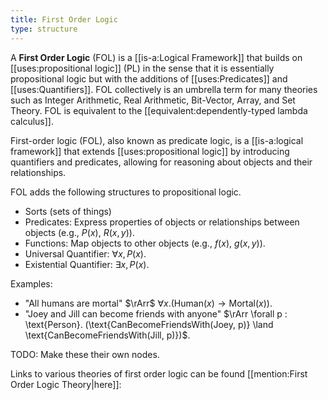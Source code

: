 ```yaml
---
title: First Order Logic
type: structure
---
```


A **First Order Logic** (FOL) is a [[is-a:Logical Framework]] that builds on [[uses:propositional logic]] (PL) in the sense that it is essentially propositional logic but with the additions of [[uses:Predicates]] and [[uses:Quantifiers]]. FOL collectively is an umbrella term for many theories such as Integer Arithmetic, Real Arithmetic, Bit-Vector, Array, and Set Theory. FOL is equivalent to the [[equivalent:dependently-typed lambda calculus]].

First-order logic (FOL), also known as predicate logic, is a [[is-a:logical framework]] that extends [[uses:propositional logic]] by introducing quantifiers and predicates, allowing for reasoning about objects and their relationships. 

FOL adds the following structures to propositional logic.
 - Sorts (sets of things)
 - Predicates: Express properties of objects or relationships between objects (e.g., $P(x)$, $R(x, y)$).
 - Functions: Map objects to other objects (e.g., $f(x)$, $g(x, y)$).
 - Universal Quantifier: $\forall x, P(x)$.
 - Existential Quantifier: $\exists x, P(x)$.

Examples:
 - "All humans are mortal" $\rArr$ $\forall x. (\text{Human}(x) \rightarrow \text{Mortal}(x))$.
 - "Joey and Jill can become friends with anyone" $\rArr \forall p : \text{Person}. (\text{CanBecomeFriendsWith(Joey, p)} \land \text{CanBecomeFriendsWith(Jill, p)})$.

TODO: Make these their own nodes.

Links to various theories of first order logic can be found [[mention:First Order Logic Theory|here]]: